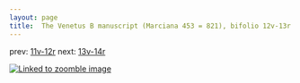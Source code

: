 ```yaml
---
layout: page
title:  The Venetus B manuscript (Marciana 453 = 821), bifolio 12v-13r
---
```


prev: [11v-12r](../11v-12r/) next: [13v-14r](../13v-14r/)



[![Linked to zoomble image](http://www.homermultitext.org/iipsrv?IIIF=/project/homer/pyramidal/deepzoom/hmt/vbbifolio/v1/vb_12v_13r.tif/full/2000,/0/default.jpg)](http://www.homermultitext.org/ict2/?urn=urn:cite2:hmt:vbbifolio.v1:vb_12v_13r)

